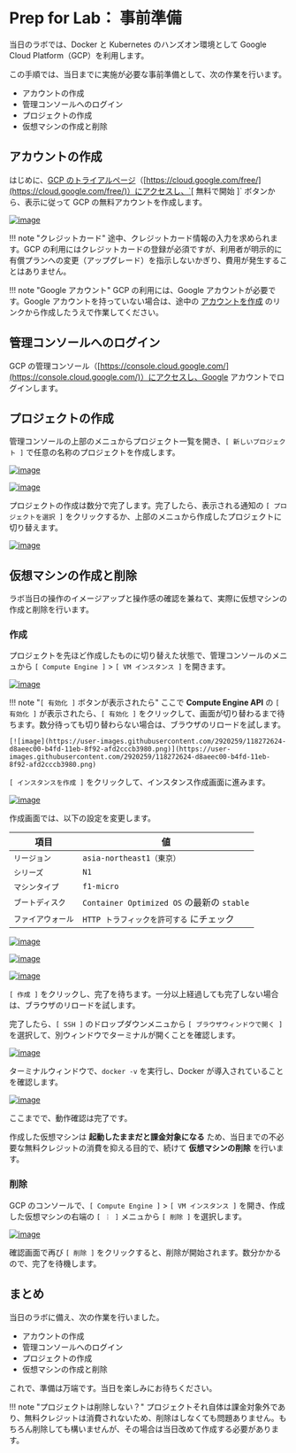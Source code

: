 # Prep for Lab： 事前準備

当日のラボでは、Docker と Kubernetes のハンズオン環境として Google Cloud Platform（GCP）を利用します。

この手順では、当日までに実施が必要な事前準備として、次の作業を行います。

* アカウントの作成
* 管理コンソールへのログイン
* プロジェクトの作成
* 仮想マシンの作成と削除


## アカウントの作成

はじめに、[GCP のトライアルページ](https://cloud.google.com/free/)（[https://cloud.google.com/free/](https://cloud.google.com/free/)）にアクセスし、`[ 無料で開始 ]` ボタンから、表示に従って GCP の無料アカウントを作成します。

[![image](https://user-images.githubusercontent.com/2920259/118276758-f3d02a80-b502-11eb-9207-d1aa3d6815f3.png)](https://cloud.google.com/free/)

!!! note "クレジットカード"
    途中、クレジットカード情報の入力を求められます。GCP の利用にはクレジットカードの登録が必須ですが、利用者が明示的に有償プランへの変更（アップグレード）を指示しないかぎり、費用が発生することはありません。

!!! note "Google アカウント"
    GCP の利用には、Google アカウントが必要です。Google アカウントを持っていない場合は、途中の [アカウントを作成](https://accounts.google.com/) のリンクから作成したうえで作業してください。


## 管理コンソールへのログイン

GCP の管理コンソール（[https://console.cloud.google.com/](https://console.cloud.google.com/)）にアクセスし、Google アカウントでログインします。


## プロジェクトの作成

管理コンソールの上部のメニュからプロジェクト一覧を開き、`[ 新しいプロジェクト ]` で任意の名称のプロジェクトを作成します。

[![image](https://user-images.githubusercontent.com/2920259/98776476-55b7b680-2432-11eb-931b-c09d96d858f8.png)](https://user-images.githubusercontent.com/2920259/98776476-55b7b680-2432-11eb-931b-c09d96d858f8.png)

[![image](https://user-images.githubusercontent.com/2920259/98776547-7a139300-2432-11eb-9847-75727262076f.png)](https://user-images.githubusercontent.com/2920259/98776547-7a139300-2432-11eb-9847-75727262076f.png)

プロジェクトの作成は数分で完了します。完了したら、表示される通知の `[ プロジェクトを選択 ]` をクリックするか、上部のメニュから作成したプロジェクトに切り替えます。

[![image](https://user-images.githubusercontent.com/2920259/98776725-d7a7df80-2432-11eb-86f8-56ca58101b75.png)](https://user-images.githubusercontent.com/2920259/98776725-d7a7df80-2432-11eb-86f8-56ca58101b75.png)


## 仮想マシンの作成と削除

ラボ当日の操作のイメージアップと操作感の確認を兼ねて、実際に仮想マシンの作成と削除を行います。


### 作成

プロジェクトを先ほど作成したものに切り替えた状態で、管理コンソールのメニュから `[ Compute Engine ]` > `[ VM インスタンス ]` を開きます。

[![image](https://user-images.githubusercontent.com/2920259/98776867-1dfd3e80-2433-11eb-9d1f-6553393dbffa.png)](https://user-images.githubusercontent.com/2920259/98776867-1dfd3e80-2433-11eb-9d1f-6553393dbffa.png)

!!! note "`[ 有効化 ]` ボタンが表示されたら"
    ここで **Compute Engine API** の `[ 有効化 ]` が表示されたら、`[ 有効化 ]` をクリックして、画面が切り替わるまで待ちます。数分待っても切り替わらない場合は、ブラウザのリロードを試します。

    [![image](https://user-images.githubusercontent.com/2920259/118272624-d8aeec00-b4fd-11eb-8f92-afd2cccb3980.png)](https://user-images.githubusercontent.com/2920259/118272624-d8aeec00-b4fd-11eb-8f92-afd2cccb3980.png)

`[ インスタンスを作成 ]` をクリックして、インスタンス作成画面に進みます。

[![image](https://user-images.githubusercontent.com/2920259/118276949-36920280-b503-11eb-9686-7c59682bc507.png)](https://user-images.githubusercontent.com/2920259/118276949-36920280-b503-11eb-9686-7c59682bc507.png)

作成画面では、以下の設定を変更します。

| 項目 | 値 |
| - | - |
| `リージョン` | `asia-northeast1（東京）` |
| `シリーズ` | `N1` |
| `マシンタイプ` | `f1-micro` |
| `ブートディスク` | `Container Optimized OS` の最新の `stable` |
| `ファイアウォール` | `HTTP トラフィックを許可する` にチェック |

[![image](https://user-images.githubusercontent.com/2920259/98777740-a03a3280-2434-11eb-968c-645f35957da0.png)](https://user-images.githubusercontent.com/2920259/98777740-a03a3280-2434-11eb-968c-645f35957da0.png)

[![image](https://user-images.githubusercontent.com/2920259/98777625-71bc5780-2434-11eb-86c4-f15860954ad7.png)](https://user-images.githubusercontent.com/2920259/98777625-71bc5780-2434-11eb-86c4-f15860954ad7.png)

[![image](https://user-images.githubusercontent.com/2920259/98777789-b34d0280-2434-11eb-8c35-0f3a38ca10b1.png)](https://user-images.githubusercontent.com/2920259/98777789-b34d0280-2434-11eb-8c35-0f3a38ca10b1.png)

`[ 作成 ]` をクリックし、完了を待ちます。一分以上経過しても完了しない場合は、ブラウザのリロードを試します。

完了したら、`[ SSH ]` のドロップダウンメニュから `[ ブラウザウィンドウで開く ]` を選択して、別ウィンドウでターミナルが開くことを確認します。

[![image](https://user-images.githubusercontent.com/2920259/98778035-1343a900-2435-11eb-8394-f16da4253e4f.png)](https://user-images.githubusercontent.com/2920259/98778035-1343a900-2435-11eb-8394-f16da4253e4f.png)

ターミナルウィンドウで、`docker -v` を実行し、Docker が導入されていることを確認します。

[![image](https://user-images.githubusercontent.com/2920259/98778201-569e1780-2435-11eb-8f95-38996549dbc3.png)](https://user-images.githubusercontent.com/2920259/98778201-569e1780-2435-11eb-8f95-38996549dbc3.png)

ここまでで、動作確認は完了です。

作成した仮想マシンは **起動したままだと課金対象になる** ため、当日までの不必要な無料クレジットの消費を抑える目的で、続けて **仮想マシンの削除** を行います。


### 削除

GCP のコンソールで、`[ Compute Engine ]` > `[ VM インスタンス ]` を開き、作成した仮想マシンの右端の `[ ︙ ]` メニュから `[ 削除 ]` を選択します。

[![image](https://user-images.githubusercontent.com/2920259/99261013-7f704380-285f-11eb-86cb-60260a28ca54.png)](https://user-images.githubusercontent.com/2920259/99261013-7f704380-285f-11eb-86cb-60260a28ca54.png)

確認画面で再び `[ 削除 ]` をクリックすると、削除が開始されます。数分かかるので、完了を待機します。


## まとめ

当日のラボに備え、次の作業を行いました。

* アカウントの作成
* 管理コンソールへのログイン
* プロジェクトの作成
* 仮想マシンの作成と削除

これで、準備は万端です。当日を楽しみにお待ちください。

!!! note "プロジェクトは削除しない？"
    プロジェクトそれ自体は課金対象外であり、無料クレジットは消費されないため、削除はしなくても問題ありません。もちろん削除しても構いませんが、その場合は当日改めて作成する必要があります。
